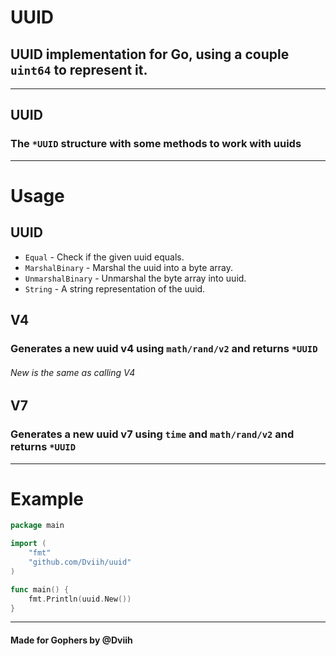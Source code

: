 # UUID

## UUID implementation for Go, using a couple `uint64` to represent it.

---

## UUID
### The `*UUID` structure with some methods to work with uuids

---

# Usage

## UUID
- `Equal` - Check if the given uuid equals.
- `MarshalBinary` - Marshal the uuid into a byte array.
- `UnmarshalBinary` - Unmarshal the byte array into uuid.
- `String` - A string representation of the uuid.

## V4
### Generates a new uuid v4 using `math/rand/v2` and returns `*UUID`
###### New is the same as calling V4

## V7
### Generates a new uuid v7 using `time` and `math/rand/v2` and returns `*UUID`

---

# Example

```go
package main

import (
	"fmt"
	"github.com/Dviih/uuid"
)

func main() {
	fmt.Println(uuid.New())
}
```

---
#### Made for Gophers by @Dviih